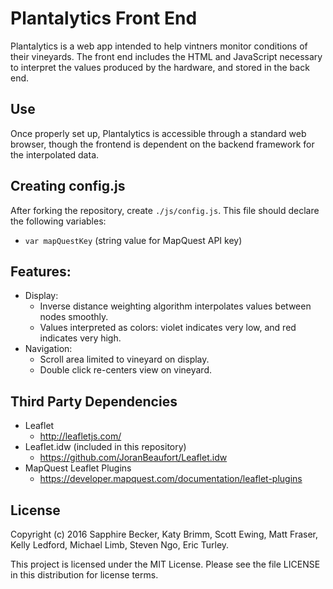 # Plantalytics Front End

Plantalytics is a web app intended to help vintners monitor conditions of 
their vineyards. The front end includes the HTML and JavaScript necessary to 
interpret the values produced by the hardware, and stored in the back end.

## Use

Once properly set up, Plantalytics is accessible through a standard web 
browser, though the frontend is dependent on the backend framework for the 
interpolated data.

## Creating config.js

After forking the repository, create `./js/config.js`. This file should declare 
the following variables:

* `var mapQuestKey` (string value for MapQuest API key)

## Features:
* Display:
    * Inverse distance weighting algorithm interpolates values between nodes 
    smoothly.
    * Values interpreted as colors: violet indicates very low, and red 
    indicates very high.
* Navigation:
    * Scroll area limited to vineyard on display.
    * Double click re-centers view on vineyard.

## Third Party Dependencies

* Leaflet
    * http://leafletjs.com/
* Leaflet.idw (included in this repository)
    * https://github.com/JoranBeaufort/Leaflet.idw
* MapQuest Leaflet Plugins
    * https://developer.mapquest.com/documentation/leaflet-plugins

## License

Copyright (c) 2016 Sapphire Becker, Katy Brimm, Scott Ewing, Matt Fraser, 
Kelly Ledford, Michael Limb, Steven Ngo, Eric Turley.

This project is licensed under the MIT License. Please see the file LICENSE in 
this distribution for license terms.
